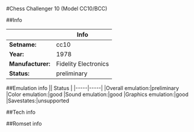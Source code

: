 #Chess Challenger 10 (Model CC10/BCC)

##Info

||Info|
|-----|-----|
|**Setname:**|cc10
|**Year:**|1978
|**Manufacturer:**|Fidelity Electronics
|**Status:**|preliminary

##Emulation info
|| Status |
|-----|-----|
|Overall emulation:|preliminary
|Color emulation:|good
|Sound emulation:|good
|Graphics emulation:|good
|Savestates:|unsupported

##Tech info

##Romset info

<!--- START OF EDITED COMMENT DO NOT TOUCH TEXT ABOVE-->

